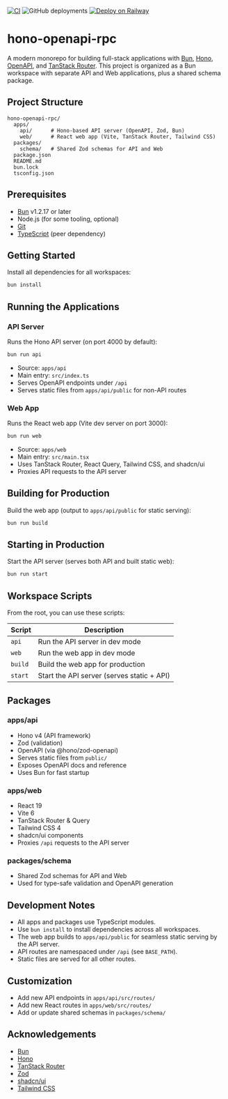 [![CI](https://github.com/aldotestino/hono-openapi-rpc/actions/workflows/test.yml/badge.svg)](https://github.com/aldotestino/hono-openapi-rpc/actions/workflows/test.yml)
![GitHub deployments](https://img.shields.io/github/deployments/aldotestino/hono-openapi-rpc/production?logo=railway&label=Deployment)
[![Deploy on Railway](https://railway.com/button.svg)](https://railway.com/deploy/Namq7J?referralCode=tgV_hi)

# hono-openapi-rpc

A modern monorepo for building full-stack applications with [Bun](https://bun.sh), [Hono](https://hono.dev), [OpenAPI](https://swagger.io/specification/), and [TanStack Router](https://tanstack.com/router). This project is organized as a Bun workspace with separate API and Web applications, plus a shared schema package.

## Project Structure

```
hono-openapi-rpc/
  apps/
    api/      # Hono-based API server (OpenAPI, Zod, Bun)
    web/      # React web app (Vite, TanStack Router, Tailwind CSS)
  packages/
    schema/   # Shared Zod schemas for API and Web
  package.json
  README.md
  bun.lock
  tsconfig.json
```

## Prerequisites

- [Bun](https://bun.sh) v1.2.17 or later
- Node.js (for some tooling, optional)
- [Git](https://git-scm.com/)
- [TypeScript](https://www.typescriptlang.org/) (peer dependency)

## Getting Started

Install all dependencies for all workspaces:

```bash
bun install
```

## Running the Applications

### API Server

Runs the Hono API server (on port 4000 by default):

```bash
bun run api
```

- Source: `apps/api`
- Main entry: `src/index.ts`
- Serves OpenAPI endpoints under `/api`
- Serves static files from `apps/api/public` for non-API routes

### Web App

Runs the React web app (Vite dev server on port 3000):

```bash
bun run web
```

- Source: `apps/web`
- Main entry: `src/main.tsx`
- Uses TanStack Router, React Query, Tailwind CSS, and shadcn/ui
- Proxies API requests to the API server

## Building for Production

Build the web app (output to `apps/api/public` for static serving):

```bash
bun run build
```

## Starting in Production

Start the API server (serves both API and built static web):

```bash
bun run start
```

## Workspace Scripts

From the root, you can use these scripts:

| Script   | Description                                 |
|----------|---------------------------------------------|
| `api`    | Run the API server in dev mode              |
| `web`    | Run the web app in dev mode                 |
| `build`  | Build the web app for production            |
| `start`  | Start the API server (serves static + API)  |

## Packages

### apps/api

- Hono v4 (API framework)
- Zod (validation)
- OpenAPI (via @hono/zod-openapi)
- Serves static files from `public/`
- Exposes OpenAPI docs and reference
- Uses Bun for fast startup

### apps/web

- React 19
- Vite 6
- TanStack Router & Query
- Tailwind CSS 4
- shadcn/ui components
- Proxies `/api` requests to the API server

### packages/schema

- Shared Zod schemas for API and Web
- Used for type-safe validation and OpenAPI generation

## Development Notes

- All apps and packages use TypeScript modules.
- Use `bun install` to install dependencies across all workspaces.
- The web app builds to `apps/api/public` for seamless static serving by the API server.
- API routes are namespaced under `/api` (see `BASE_PATH`).
- Static files are served for all other routes.

## Customization

- Add new API endpoints in `apps/api/src/routes/`
- Add new React routes in `apps/web/src/routes/`
- Add or update shared schemas in `packages/schema/`

## Acknowledgements

- [Bun](https://bun.sh)
- [Hono](https://hono.dev)
- [TanStack Router](https://tanstack.com/router)
- [Zod](https://zod.dev)
- [shadcn/ui](https://ui.shadcn.com/)
- [Tailwind CSS](https://tailwindcss.com/)
